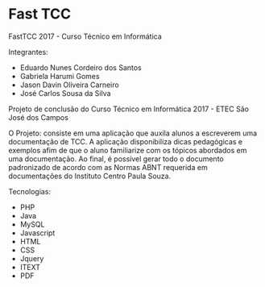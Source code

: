 # Fast TCC
FastTCC 2017 - Curso Técnico em Informática

Integrantes:
- Eduardo Nunes Cordeiro dos Santos
- Gabriela Harumi Gomes
- Jason Davin Oliveira Carneiro
- José Carlos Sousa da Silva

Projeto de conclusão do Curso Técnico em Informática 2017 - ETEC São José dos Campos

O Projeto: consiste em uma aplicação que auxila alunos a escreverem uma documentação de TCC. A aplicação disponibiliza dicas pedagógicas e exemplos afim de que o aluno familiarize com os tópicos abordados em uma documentação.
Ao final, é possível gerar todo o documento padronizado de acordo com as Normas ABNT requerida em documentações do Instituto Centro Paula Souza.

Tecnologias:
- PHP
- Java
- MySQL
- Javascript
- HTML
- CSS
- Jquery
- ITEXT
- PDF